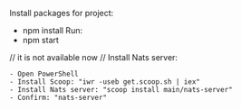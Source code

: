 Install packages for project:
  - npm install
Run:
  - npm start

// it is not available now //
Install Nats server:

    - Open PowerShell
    - Install Scoop: "iwr -useb get.scoop.sh | iex"
    - Install Nats server: "scoop install main/nats-server"
    - Confirm: "nats-server"
